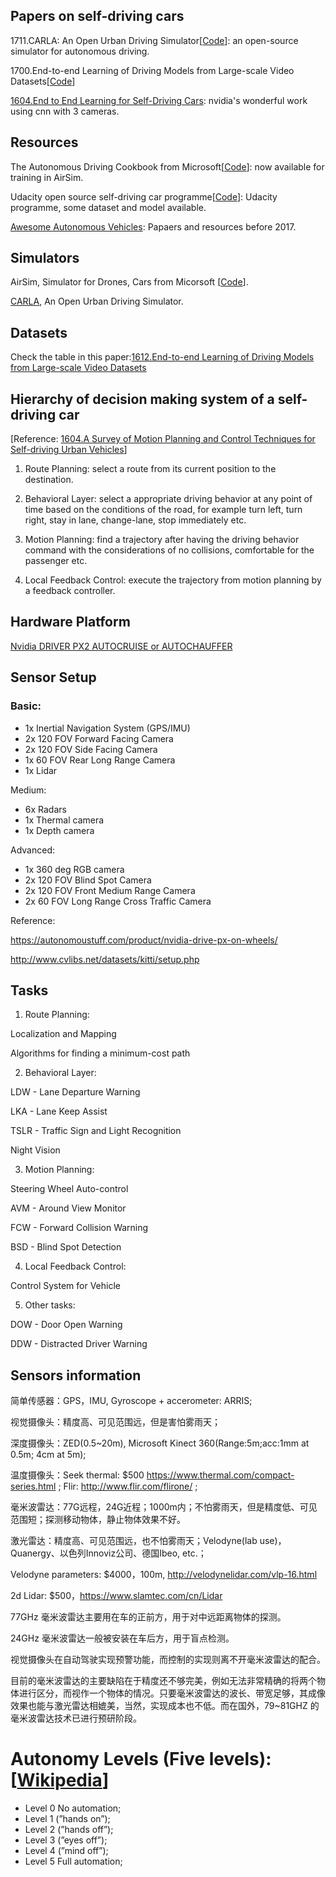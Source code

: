 ## Papers on self-driving cars

1711.CARLA: An Open Urban Driving Simulator[[Code](https://github.com/carla-simulator/carla)]: an open-source simulator for autonomous driving.

1700.End-to-end Learning of Driving Models from Large-scale Video Datasets[[Code](https://github.com/gy20073/BDD_Driving_Model)]

[1604.End to End Learning for Self-Driving Cars](https://arxiv.org/abs/1604.07316): nvidia's wonderful work using cnn with 
3 cameras.


## Resources

The Autonomous Driving Cookbook from Microsoft[[Code](https://github.com/Microsoft/AutonomousDrivingCookbook)]: now available for training in AirSim.

Udacity open source self-driving car programme[[Code](https://github.com/udacity/self-driving-car)]: Udacity programme, some dataset
and model available.

[Awesome Autonomous Vehicles](https://github.com/takeitallsource/awesome-autonomous-vehicles): Papaers and resources before 2017.


## Simulators

AirSim, Simulator for Drones, Cars from Micorsoft [[Code](https://github.com/Microsoft/AirSim)].

[CARLA](http://www.carla.org), An Open Urban Driving Simulator.

## Datasets

Check the table in this paper:[1612.End-to-end Learning of Driving Models from Large-scale Video Datasets](https://arxiv.org/pdf/1612.01079.pdf)

## Hierarchy of decision making system of a self-driving car 
[Reference: [1604.A Survey of Motion Planning and Control Techniques for Self-driving Urban Vehicles](https://arxiv.org/pdf/1604.07446.pdf)]

1. Route Planning: select a route from its current position to the destination.

2. Behavioral Layer: select a appropriate driving behavior at any point of time based on the conditions of the road, for example turn left, turn right, stay in lane, change-lane, stop immediately etc.

3. Motion Planning: find a trajectory after having the driving behavior command with the considerations of no collisions, comfortable for the passenger etc.

4. Local Feedback Control: execute the trajectory from motion planning by a feedback controller.

## Hardware Platform
[Nvidia DRIVER PX2 AUTOCRUISE or AUTOCHAUFFER](https://developer.nvidia.com/drive/hardware)

## Sensor Setup
### Basic:
* 1x Inertial Navigation System (GPS/IMU)
* 2x 120 FOV Forward Facing Camera
* 2x 120 FOV Side Facing Camera
* 1x 60 FOV Rear Long Range Camera
* 1x Lidar

Medium:
* 6x Radars
* 1x Thermal camera
* 1x Depth camera

Advanced:
* 1x 360 deg RGB camera
* 2x 120 FOV Blind Spot Camera
* 2x 120 FOV Front Medium Range Camera
* 2x 60 FOV Long Range Cross Traffic Camera

Reference:

https://autonomoustuff.com/product/nvidia-drive-px-on-wheels/

http://www.cvlibs.net/datasets/kitti/setup.php

## Tasks
1. Route Planning:

Localization and Mapping

Algorithms for finding a minimum-cost path

2. Behavioral Layer:

LDW - Lane Departure Warning

LKA - Lane Keep Assist

TSLR - Traffic Sign and Light Recognition

Night Vision

3. Motion Planning:

Steering Wheel Auto-control

AVM - Around View Monitor

FCW - Forward Collision Warning

BSD - Blind Spot Detection

4. Local Feedback Control:

Control System for Vehicle

5. Other tasks:

DOW - Door Open Warning

DDW - Distracted Driver Warning

## Sensors information
简单传感器：GPS，IMU, Gyroscope + accerometer: ARRIS;

视觉摄像头：精度高、可见范围远，但是害怕雾雨天；

深度摄像头：ZED(0.5~20m), Microsoft Kinect 360(Range:5m;acc:1mm at 0.5m; 4cm at 5m);

温度摄像头：Seek thermal: $500 https://www.thermal.com/compact-series.html ; Flir: http://www.flir.com/flirone/ ;

毫米波雷达：77G远程，24G近程；1000m内；不怕雾雨天，但是精度低、可见范围短；探测移动物体，静止物体效果不好。

激光雷达：精度高、可见范围远，也不怕雾雨天；Velodyne(lab use)，Quanergy、以色列Innoviz公司、德国Ibeo, etc.；

Velodyne parameters: $4000，100m, http://velodynelidar.com/vlp-16.html

2d Lidar: $500，https://www.slamtec.com/cn/Lidar

77GHz 毫米波雷达主要用在车的正前方，用于对中远距离物体的探测。

24GHz 毫米波雷达一般被安装在车后方，用于盲点检测。

视觉摄像头在自动驾驶实现预警功能，而控制的实现则离不开毫米波雷达的配合。

目前的毫米波雷达的主要缺陷在于精度还不够完美，例如无法非常精确的将两个物体进行区分，而视作一个物体的情况。只要毫米波雷达的波长、带宽足够，其成像效果也能与激光雷达相媲美，当然，实现成本也不低。而在国外，79~81GHZ 的毫米波雷达技术已进行预研阶段。

# Autonomy Levels (Five levels): [[Wikipedia](https://en.wikipedia.org/wiki/Autonomous_car#Levels_of_driving_automation)]
* Level 0 No automation;
* Level 1 (”hands on”);
* Level 2 (”hands off”);
* Level 3 (”eyes off”);
* Level 4 (”mind off”);
* Level 5 Full automation;




